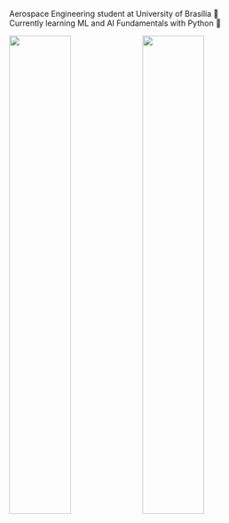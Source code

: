 Aerospace Engineering student at University of Brasília :rocket: <br> Currently learning ML and AI Fundamentals with Python :robot:

<img align="left" width="47%" src="https://github-readme-stats.vercel.app/api?username=joaorunkel&count_private=true&theme=radical" />
<img align="left" width="47%" src="https://github-readme-stats.vercel.app/api/top-langs/?username=joaorunkel&layout=compact&theme=radical" />
















